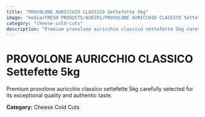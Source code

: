 ```yaml
---
title: "PROVOLONE AURICCHIO CLASSICO Settefette 5kg"
image: "media/FRESH PRODUCTS/AUE591/PROVOLONE AURICCHIO CLASSICO Settefette 5kg.jpg"
category: "cheese-cold-cuts"
description: "Premium provolone auricchio classico settefette 5kg carefully selected for its exceptional quality and authentic taste."
---
```


# PROVOLONE AURICCHIO CLASSICO Settefette 5kg

Premium provolone auricchio classico settefette 5kg carefully selected for its exceptional quality and authentic taste.

**Category:** Cheese Cold Cuts
